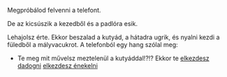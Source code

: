 Megpróbálod felvenni a telefont. 

De az kicsúszik a kezedből és a padlóra esik.

Lehajolsz érte. Ekkor beszalad a kutyád, a hátadra ugrik,
és nyalni kezdi a füledből a mályvacukrot. A telefonból egy hang szólal meg:
- Te meg mit művelsz meztelenül a kutyáddal!?!?
Ekkor te
[elkezdesz dadogni](dadogas/dadogas.md)
[elkezdesz énekelni](enekles/enekles.md)